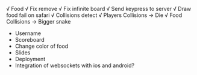 √ Food
√ Fix remove
√ Fix infinite board
√ Send keypress to server
√ Draw food fail on safari
√ Collisions detect
    √ Players Collisions -> Die
    √ Food Collisions -> Bigger snake
* Username
* Scoreboard
* Change color of food
* Slides
* Deployment
* Integration of websockets with ios and android?